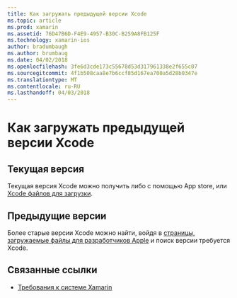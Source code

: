 ```yaml
---
title: Как загружать предыдущей версии Xcode
ms.topic: article
ms.prod: xamarin
ms.assetid: 76D47B6D-F4E9-4957-B30C-B259A8FB125F
ms.technology: xamarin-ios
author: bradumbaugh
ms.author: brumbaug
ms.date: 04/02/2018
ms.openlocfilehash: 3fe6d3cde173c55678d53d317961338e2f655c07
ms.sourcegitcommit: 4f1b508caa8e7b6ccf85d167ea700a5d28b0347e
ms.translationtype: MT
ms.contentlocale: ru-RU
ms.lasthandoff: 04/03/2018
---
```

# <a name="how-can-i-download-a-previous-version-of-xcode"></a>Как загружать предыдущей версии Xcode

## <a name="current-version"></a>Текущая версия

Текущая версия Xcode можно получить либо с помощью App store, или [Xcode файлов для загрузки](https://developer.apple.com/xcode/downloads/).

## <a name="older-versions"></a>Предыдущие версии

Более старые версии Xcode можно найти, войдя в [страницы, загружаемые файлы для разработчиков Apple](https://developer.apple.com/downloads/) и поиск версии требуется Xcode.

## <a name="related-links"></a>Связанные ссылки
- [Требования к системе Xamarin](~/cross-platform/get-started/requirements.md)

